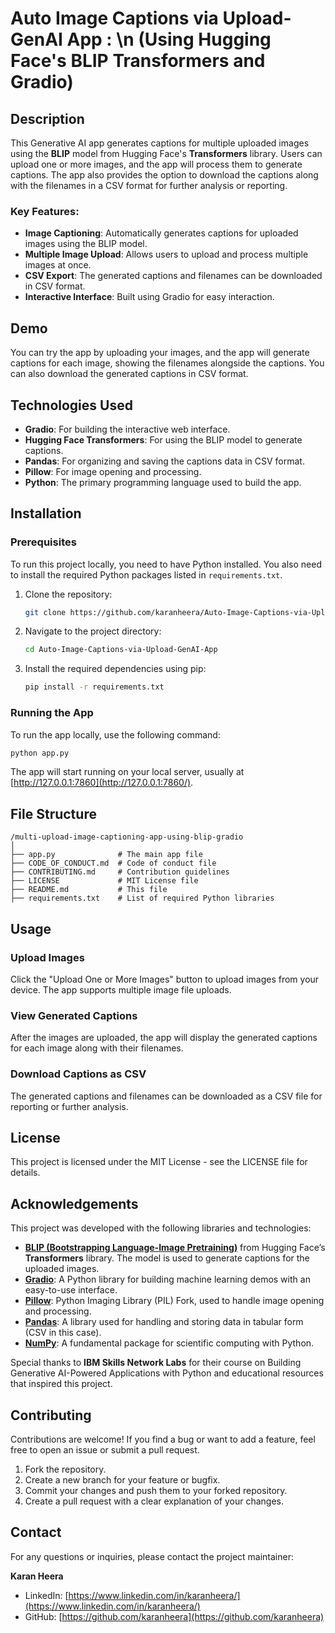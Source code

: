 # Auto Image Captions via Upload-GenAI App : \n (Using Hugging Face's BLIP Transformers and Gradio)

## Description

This Generative AI app generates captions for multiple uploaded images using the **BLIP** model from Hugging Face's **Transformers** library. Users can upload one or more images, and the app will process them to generate captions. The app also provides the option to download the captions along with the filenames in a CSV format for further analysis or reporting.

### Key Features:
- **Image Captioning**: Automatically generates captions for uploaded images using the BLIP model.
- **Multiple Image Upload**: Allows users to upload and process multiple images at once.
- **CSV Export**: The generated captions and filenames can be downloaded in CSV format.
- **Interactive Interface**: Built using Gradio for easy interaction.

## Demo

You can try the app by uploading your images, and the app will generate captions for each image, showing the filenames alongside the captions. You can also download the generated captions in CSV format.

## Technologies Used

- **Gradio**: For building the interactive web interface.
- **Hugging Face Transformers**: For using the BLIP model to generate captions.
- **Pandas**: For organizing and saving the captions data in CSV format.
- **Pillow**: For image opening and processing.
- **Python**: The primary programming language used to build the app.

## Installation

### Prerequisites

To run this project locally, you need to have Python installed. You also need to install the required Python packages listed in `requirements.txt`.

1. Clone the repository:
   ```bash
   git clone https://github.com/karanheera/Auto-Image-Captions-via-Upload-GenAI-App.git
   ```

2. Navigate to the project directory:
   ```bash
   cd Auto-Image-Captions-via-Upload-GenAI-App
   ```

3. Install the required dependencies using pip:
   ```bash
   pip install -r requirements.txt
   ```

### Running the App

To run the app locally, use the following command:
```bash
python app.py
```
The app will start running on your local server, usually at [http://127.0.0.1:7860](http://127.0.0.1:7860/).

## File Structure

```plaintext
/multi-upload-image-captioning-app-using-blip-gradio
│
├── app.py              # The main app file
├── CODE_OF_CONDUCT.md  # Code of conduct file
├── CONTRIBUTING.md     # Contribution guidelines
├── LICENSE             # MIT License file
├── README.md           # This file
├── requirements.txt    # List of required Python libraries
```

## Usage

### Upload Images
Click the "Upload One or More Images" button to upload images from your device. The app supports multiple image file uploads. 

### View Generated Captions
After the images are uploaded, the app will display the generated captions for each image along with their filenames.

### Download Captions as CSV
The generated captions and filenames can be downloaded as a CSV file for reporting or further analysis.

## License

This project is licensed under the MIT License - see the LICENSE file for details.

## Acknowledgements

This project was developed with the following libraries and technologies:

- **[BLIP (Bootstrapping Language-Image Pretraining)](https://huggingface.co/Salesforce/blip-image-captioning-base)** from Hugging Face’s **Transformers** library. The model is used to generate captions for the uploaded images.
- **[Gradio](https://gradio.app/)**: A Python library for building machine learning demos with an easy-to-use interface.
- **[Pillow](https://python-pillow.org/)**: Python Imaging Library (PIL) Fork, used to handle image opening and processing.
- **[Pandas](https://pandas.pydata.org/)**: A library used for handling and storing data in tabular form (CSV in this case).
- **[NumPy](https://numpy.org/)**: A fundamental package for scientific computing with Python.

Special thanks to **IBM Skills Network Labs** for their course on Building Generative AI-Powered Applications with Python and educational resources that inspired this project.

## Contributing

Contributions are welcome! If you find a bug or want to add a feature, feel free to open an issue or submit a pull request.

1. Fork the repository.
2. Create a new branch for your feature or bugfix.
3. Commit your changes and push them to your forked repository.
4. Create a pull request with a clear explanation of your changes.

## Contact

For any questions or inquiries, please contact the project maintainer:

**Karan Heera**  
- LinkedIn: [https://www.linkedin.com/in/karanheera/](https://www.linkedin.com/in/karanheera/)  
- GitHub: [https://github.com/karanheera](https://github.com/karanheera)
